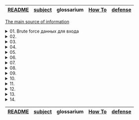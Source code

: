 | [README](README.md) | [subject](sublect_ru.md) | glossarium | [How To](howTo.md) | [defense](defense.md) |
|-|-|-|-|-|

[The main source of information](https://owasp.org)

<details><summary>01. Brute force данных для входа</summary>

| Найдено на странице | http://192.168.56.3/?page=signin |
|-|-|

<details><summary>Что такое `Brute force`</summary>
  
![44-BruteForce](https://user-images.githubusercontent.com/84193980/201331815-afabace6-0df6-4de6-83cf-549b7577436b.jpeg)

`Brute force` использует метод проб и ошибок, чтобы угадать данные для входа, ключи шифрования или найти скрытую веб-страницу. Хакеры перебирают все возможные комбинации, надеясь угадать правильно.

Это старый метод атаки, но он по-прежнему эффективен и популярен среди хакеров. Потому что в зависимости от длины и сложности пароля его взлом может занять от нескольких секунд до многих лет.

</details>

На вышеуказанной странице мы можем ввести логин и пароль. 
  
 <img width="1169" alt="Screen Shot 2022-11-11 at 14 36 53" src="https://user-images.githubusercontent.com/84193980/201332789-dce4b467-d603-40db-897b-82bceeffb68f.png">
 
Когда мы вводим неправильный пароль, мы видим, что веб-страница использует ввод для доступа к следующей странице, на которой есть очень специфическое изображение images/WrongAnswer.gif:
  
<img width="1904" alt="Screen Shot 2022-11-11 at 14 35 05" src="https://user-images.githubusercontent.com/84193980/201332820-9375ec69-2e0b-4a86-b11c-2f21fc528212.png">
 
Мы можем использовать это для `Brute force` процесса входа в систему.

Для этого из [OWASP SecLists](https://github.com/danielmiessler/SecLists) используем наиболее часто используемые [имена пользователей](https://github.com/danielmiessler/SecLists/blob/master/Usernames/top-usernames-shortlist.txt) и [паролей](https://github.com/danielmiessler/SecLists/blob/master/Passwords/2020-200_most_used_passwords.txt)

Используя простой скрипт, мы можем попробовать каждую комбинацию наиболее часто используемых паролей и имен пользователей, и если мы не видим изображение «WrongAnswer.gif» на экране, то это означает, что мы успешно вошли в систему!
 
<img width="469" alt="Screen Shot 2022-11-12 at 10 19 08" src="https://user-images.githubusercontent.com/84193980/201462532-0daca35f-8422-41f0-9d10-5efb0e9912f3.png">

### Как исправить:
- Используйте более надежное имя пользователя и пароль
- Brute force detection tools
- Captcha

</details>

<details><summary>02. </summary>

| Найдено на странице |  |
|-|-|

<details><summary>Что такое ``</summary>

`` 

</details>

- 

### Как исправить:
- 

</details>

<details><summary>03. </summary>

| Найдено на странице |  |
|-|-|

<details><summary>Что такое ``</summary>

`` 

</details>

- 

### Как исправить:
- 

</details>

<details><summary>04. </summary>

| Найдено на странице |  |
|-|-|

<details><summary>Что такое ``</summary>

`` 

</details>

- 

### Как исправить:
- 

</details>

<details><summary>05. </summary>

| Найдено на странице |  |
|-|-|

<details><summary>Что такое ``</summary>

`` 

</details>

- 

### Как исправить:
- 

</details>

<details><summary>06. </summary>

| Найдено на странице |  |
|-|-|

<details><summary>Что такое ``</summary>

`` 

</details>

- 

### Как исправить:
- 

</details>

<details><summary>07. </summary>

| Найдено на странице |  |
|-|-|

<details><summary>Что такое ``</summary>

`` 

</details>

- 

### Как исправить:
- 

</details>

<details><summary>08. </summary>

| Найдено на странице |  |
|-|-|

<details><summary>Что такое ``</summary>

`` 

</details>

- 

### Как исправить:
- 

</details>

<details><summary>09. </summary>

| Найдено на странице |  |
|-|-|

<details><summary>Что такое ``</summary>

`` 

</details>

- 

### Как исправить:
- 

</details>

<details><summary>10. </summary>

| Найдено на странице |  |
|-|-|

<details><summary>Что такое ``</summary>

`` 

</details>

- 

### Как исправить:
- 

</details>

<details><summary>11. </summary>

| Найдено на странице |  |
|-|-|

<details><summary>Что такое ``</summary>

`` 

</details>

- 

### Как исправить:
- 

</details>

<details><summary>12. </summary>

| Найдено на странице |  |
|-|-|

<details><summary>Что такое ``</summary>

`` 

</details>

- 

### Как исправить:
- 

</details>

<details><summary>13. </summary>

| Найдено на странице |  |
|-|-|

<details><summary>Что такое ``</summary>

`` 

</details>

- 

### Как исправить:
- 

</details>

<details><summary>14. </summary>

| Найдено на странице |  |
|-|-|

<details><summary>Что такое ``</summary>

`` 

</details>

- 

### Как исправить:
- 

</details>

| [README](README.md) | [subject](sublect_ru.md) | glossarium | [How To](howTo.md) | [defense](defense.md) |
|-|-|-|-|-|
